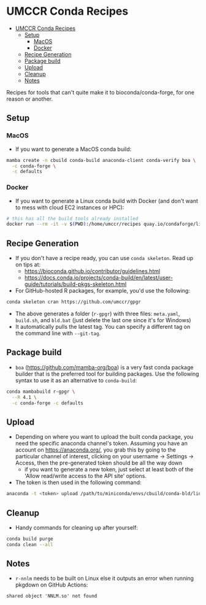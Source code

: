 # UMCCR Conda Recipes

- [UMCCR Conda Recipes](#umccr-conda-recipes)
  - [Setup](#setup)
    - [MacOS](#macos)
    - [Docker](#docker)
  - [Recipe Generation](#recipe-generation)
  - [Package build](#package-build)
  - [Upload](#upload)
  - [Cleanup](#cleanup)
  - [Notes](#notes)

Recipes for tools that can't quite make it to bioconda/conda-forge, for one reason or another.

## Setup

### MacOS

- If you want to generate a MacOS conda build:

```bash
mamba create -n cbuild conda-build anaconda-client conda-verify boa \
  -c conda-forge \
  -c defaults
```

### Docker

- If you want to generate a Linux conda build with Docker
  (and don't want to mess with cloud EC2 instances or HPC):

```bash
# this has all the build tools already installed
docker run --rm -it -v $(PWD):/home/umccr/recipes quay.io/condaforge/linux-anvil-comp7:latest
```

## Recipe Generation

- If you don't have a recipe ready, you can use `conda skeleton`. Read up on tips at:
  - <https://bioconda.github.io/contributor/guidelines.html>
  - <https://docs.conda.io/projects/conda-build/en/latest/user-guide/tutorials/build-pkgs-skeleton.html>
- For GitHub-hosted R packages, for example, you'd use the following:

```bash
conda skeleton cran https://github.com/umccr/gpgr
```

- The above generates a folder (`r-gpgr`) with three files: `meta.yaml`, `build.sh`, and `bld.bat` (just delete the last one since it's for Windows)
- It automatically pulls the latest tag. You can specify a different tag on the command line with `--git-tag`.

## Package build

- `boa` (<https://github.com/mamba-org/boa>) is a very fast conda package builder that is the
  preferred tool for building packages. Use the following syntax to use it as an alternative to `conda-build`:

```bash
conda mambabuild r-gpgr \
  --R 4.1 \
  -c conda-forge -c defaults
```

## Upload

- Depending on where you want to upload the built conda package, you need the specific anaconda channel's token.
  Assuming you have an account on <https://anaconda.org/>, you grab this by going to the particular channel of
  interest, clicking on your username -> Settings -> Access, then the pre-generated token should be all the way down
  - if you want to generate a new token, just select at least both of the 'Allow read/write access to the API site' options.
- The token is then used in the following command:

```bash
anaconda -t <token> upload /path/to/miniconda/envs/cbuild/conda-bld/linux-64/r-gpgr-0.0.1-r41_0.tar.bz2
```

## Cleanup

- Handy commands for cleaning up after yourself:

```bash
conda build purge
conda clean --all
```


## Notes

- `r-nnlm` needs to be built on Linux else it outputs an error when running pkgdown on GitHub Actions:

```
shared object 'NNLM.so' not found
```
